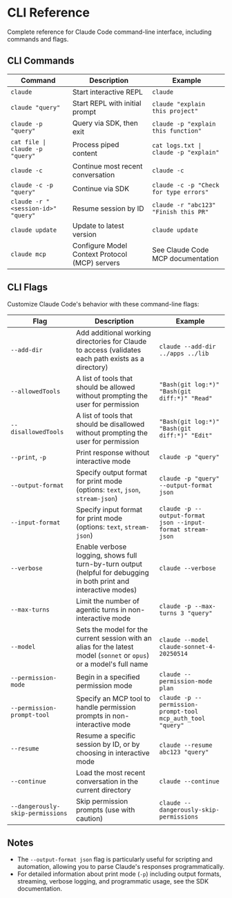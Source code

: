 # CLI Reference

Complete reference for Claude Code command-line interface, including commands and flags.

## CLI Commands

| Command | Description | Example |
|---------|-------------|---------|
| `claude` | Start interactive REPL | `claude` |
| `claude "query"` | Start REPL with initial prompt | `claude "explain this project"` |
| `claude -p "query"` | Query via SDK, then exit | `claude -p "explain this function"` |
| `cat file \| claude -p "query"` | Process piped content | `cat logs.txt \| claude -p "explain"` |
| `claude -c` | Continue most recent conversation | `claude -c` |
| `claude -c -p "query"` | Continue via SDK | `claude -c -p "Check for type errors"` |
| `claude -r "<session-id>" "query"` | Resume session by ID | `claude -r "abc123" "Finish this PR"` |
| `claude update` | Update to latest version | `claude update` |
| `claude mcp` | Configure Model Context Protocol (MCP) servers | See Claude Code MCP documentation |

## CLI Flags

Customize Claude Code's behavior with these command-line flags:

| Flag | Description | Example |
|------|-------------|---------|
| `--add-dir` | Add additional working directories for Claude to access (validates each path exists as a directory) | `claude --add-dir ../apps ../lib` |
| `--allowedTools` | A list of tools that should be allowed without prompting the user for permission | `"Bash(git log:*)" "Bash(git diff:*)" "Read"` |
| `--disallowedTools` | A list of tools that should be disallowed without prompting the user for permission | `"Bash(git log:*)" "Bash(git diff:*)" "Edit"` |
| `--print`, `-p` | Print response without interactive mode | `claude -p "query"` |
| `--output-format` | Specify output format for print mode (options: `text`, `json`, `stream-json`) | `claude -p "query" --output-format json` |
| `--input-format` | Specify input format for print mode (options: `text`, `stream-json`) | `claude -p --output-format json --input-format stream-json` |
| `--verbose` | Enable verbose logging, shows full turn-by-turn output (helpful for debugging in both print and interactive modes) | `claude --verbose` |
| `--max-turns` | Limit the number of agentic turns in non-interactive mode | `claude -p --max-turns 3 "query"` |
| `--model` | Sets the model for the current session with an alias for the latest model (`sonnet` or `opus`) or a model's full name | `claude --model claude-sonnet-4-20250514` |
| `--permission-mode` | Begin in a specified permission mode | `claude --permission-mode plan` |
| `--permission-prompt-tool` | Specify an MCP tool to handle permission prompts in non-interactive mode | `claude -p --permission-prompt-tool mcp_auth_tool "query"` |
| `--resume` | Resume a specific session by ID, or by choosing in interactive mode | `claude --resume abc123 "query"` |
| `--continue` | Load the most recent conversation in the current directory | `claude --continue` |
| `--dangerously-skip-permissions` | Skip permission prompts (use with caution) | `claude --dangerously-skip-permissions` |

## Notes

- The `--output-format json` flag is particularly useful for scripting and automation, allowing you to parse Claude's responses programmatically.
- For detailed information about print mode (`-p`) including output formats, streaming, verbose logging, and programmatic usage, see the SDK documentation.

